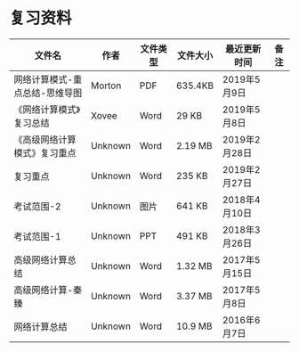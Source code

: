 # 复习资料

文件名|作者|文件类型|文件大小|最近更新时间|备注
---|---|---|---|---|---
网络计算模式-重点总结-思维导图|Morton|PDF|635.4KB|2019年5月9日
《网络计算模式》复习总结|Xovee|Word|29 KB|2019年5月8日|
《高级网络计算模式》复习重点|Unknown|Word|2.19 MB|2019年2月28日|
复习重点|Unknown|Word|235 KB|2019年2月27日|
考试范围-2|Unknown|图片|641 KB|2018年4月10日|
考试范围-1|Unknown|PPT|491 KB|2018年3月26日|
高级网络计算总结|Unknown|Word|1.32 MB|2017年5月15日|
高级网络计算-秦臻|Unknown|Word|3.37 MB|2017年5月8日|
网络计算总结|Unknown|Word|10.9 MB|2016年6月7日|
